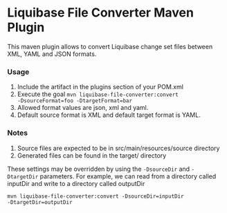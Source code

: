 # Liquibase File Converter Maven Plugin

This maven plugin allows to convert Liquibase change set files between XML, YAML and JSON formats.

### Usage

1. Include the artifact in the plugins section of your POM.xml
2. Execute the goal <code>mvn liquibase-file-converter:convert -DsourceFormat=foo -DtargetFormat=bar</code>
3. Allowed format values are json, xml and yaml.
4. Default source format is XML and default target format is YAML.

### Notes

1. Source files are expected to be in src/main/resources/source directory
2. Generated files can be found in the target/ directory

These settings may be overridden by using the <code>-DsourceDir</code> and <code>-DtargetDir</code> parameters.
For example, we can read from a directory called inputDir and write to a directory called outputDir

<code>mvn liquibase-file-converter:convert -DsourceDir=inputDir -DtargetDir=outputDir</code>